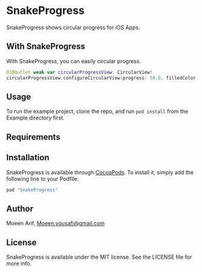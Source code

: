 # SnakeProgress

SnakeProgress shows circular progress for iOS Apps.

## With SnakeProgress

With SnakeProgress, you can easily	circular progress.

```swift
@IBOutlet weak var circularProgressView: CircularView!
circularProgressView.configureCircularView(progress: 50.0, filledColor: .green, emptyColor: .lightGray)
```

## Usage

To run the example project, clone the repo, and run `pod install` from the Example directory first.

## Requirements

## Installation

SnakeProgress is available through [CocoaPods](http://cocoapods.org). To install
it, simply add the following line to your Podfile:

```ruby
pod "SnakeProgress"
```

## Author

Moeen Arif, Moeen.yousafi@gmail.com

## License

SnakeProgress is available under the MIT license. See the LICENSE file for more info.

